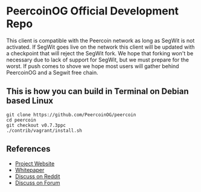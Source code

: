 
PeercoinOG Official Development Repo
==================================


This client is compatible with the Peercoin network as long as SegWit is not activated. If SegWit goes live on the network this client will be updated with a checkpoint that will reject the SegWit fork. We hope that forking won't be necessary due to lack of support for SegWit, but we must prepare for the worst. If push comes to shove we hope most users will gather behind PeercoinOG and a Segwit free chain.

This is how you can build in Terminal on Debian based Linux
---------------------

	git clone https://github.com/PeercoinOG/peercoin
	cd peercoin
	git checkout v0.7.3ppc
	./contrib/vagrant/install.sh

References
---------------------
* [Project Website](https://peercoin.net)
* [Whitepaper](https://peercoin.net/whitepaper)
* [Discuss on Reddit](https://www.reddit.com/r/PeercoinOG)
* [Discuss on Forum](https://talk.peercoin.net)
